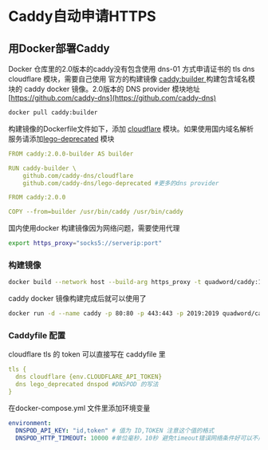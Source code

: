# Caddy自动申请HTTPS

## 用Docker部署Caddy

Docker 仓库里的2.0版本的caddy没有包含使用 dns-01 方式申请证书的 tls dns cloudflare 模块，需要自己使用 官方的构建镜像  [caddy:builder ](https://github.com/caddyserver/caddy-docker/blob/d9baf11b7abb9343891bb9c28f8cc7137ae94b68/builder/Dockerfile) 构建包含域名模块的 caddy docker 镜像。2.0版本的 DNS provider 模块地址 [https://github.com/caddy-dns](https://github.com/caddy-dns)

```bash
docker pull caddy:builder
```

构建镜像的Dockerfile文件如下，添加 [cloudflare](https://github.com/caddy-dns/cloudflare) 模块。如果使用国内域名解析服务请添加[lego-deprecated](https://github.com/caddy-dns/lego-deprecated) 模块

```yaml
FROM caddy:2.0.0-builder AS builder

RUN caddy-builder \
    github.com/caddy-dns/cloudflare
    github.com/caddy-dns/lego-deprecated #更多的dns provider

FROM caddy:2.0.0

COPY --from=builder /usr/bin/caddy /usr/bin/caddy
```

国内使用docker 构建镜像因为网络问题，需要使用代理

```bash
export https_proxy="socks5://serverip:port"
```

### 构建镜像

```bash
docker build --network host --build-arg https_proxy -t quadword/caddy:1.0 .
```

caddy docker 镜像构建完成后就可以使用了

```bash
docker run -d --name caddy -p 80:80 -p 443:443 -p 2019:2019 quadword/caddy
```

### Caddyfile 配置

cloudflare tls 的 token 可以直接写在 caddyfile 里

```yaml
tls {
  dns cloudflare {env.CLOUDFLARE_API_TOKEN}
  dns lego_deprecated dnspod #DNSPOD 的写法
}
```

在docker-compose.yml 文件里添加环境变量

```yaml
environment:
  DNSPOD_API_KEY: "id,token" # 值为 ID,TOKEN 注意这个值的格式
  DNSPOD_HTTP_TIMEOUT: 10000 #单位毫秒，10秒 避免timeout错误网络条件好可以不用设置
```








